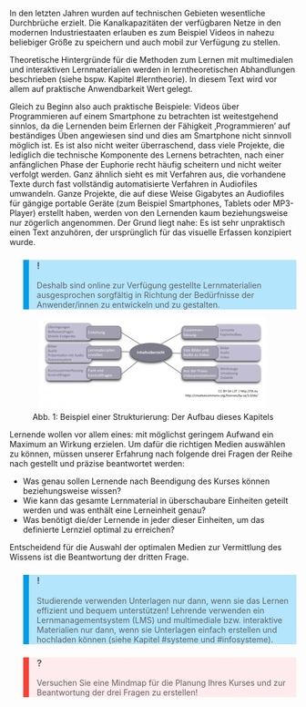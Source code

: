 <!-- filename: 01_Die_Mischung_machts_-_Ueberlegungen_zu_Beginn.md -->
<!-- title: Die Mischung macht’s – Überlegungen zu Beginn -->

In den letzten Jahren wurden auf technischen Gebieten wesentliche Durchbrüche erzielt. Die Kanalkapazitäten der verfügbaren Netze in den modernen Industriestaaten erlauben es zum Beispiel Videos in nahezu beliebiger Größe zu speichern und auch mobil zur Verfügung zu stellen.

Theoretische Hintergründe für die Methoden zum Lernen mit multimedialen und interaktiven Lernmaterialien werden in lerntheoretischen Abhandlungen beschrieben (siehe bspw. Kapitel #lerntheorie). In diesem Text wird vor allem auf praktische Anwendbarkeit Wert gelegt.

Gleich zu Beginn also auch praktische Beispiele: Videos über Programmieren auf einem Smartphone zu betrachten ist weitestgehend sinnlos, da die Lernenden beim Erlernen der Fähigkeit ‚Programmieren’ auf beständiges Üben angewiesen sind und dies am Smartphone nicht sinnvoll möglich ist. Es ist also nicht weiter überraschend, dass viele Projekte, die lediglich die technische Komponente des Lernens betrachten, nach einer anfänglichen Phase der Euphorie recht häufig scheitern und nicht weiter verfolgt werden. Ganz ähnlich sieht es mit Verfahren aus, die vorhandene Texte durch fast vollständig automatisierte Verfahren in Audiofiles umwandeln. Ganze Projekte, die auf diese Weise Gigabytes an Audiofiles für gängige portable Geräte (zum Beispiel Smartphones, Tablets oder MP3-Player) erstellt haben, werden von den Lernenden kaum beziehungsweise nur zögerlich angenommen. Der Grund liegt nahe: Es ist sehr unpraktisch einen Text anzuhören, der ursprünglich für das visuelle Erfassen konzipiert wurde.

<blockquote style="background: #B3E5FC; border-left: 10px solid #039BE5">

### !

Deshalb sind online zur Verfügung gestellte Lernmaterialien ausgesprochen sorgfältig in Richtung der Bedürfnisse der Anwender/innen zu entwickeln und zu gestalten.

</blockquote>

<center><figure>
  <img src="img/1_Beispiel_einer_Strukturierung_Der_Aufbau_dieses_Kapitels.png" alt="Abb. 1: Beispiel einer Strukturierung: Der Aufbau dieses Kapitels">
  <figcaption>Abb. 1: Beispiel einer Strukturierung: Der Aufbau dieses Kapitels</figcaption>
</figure></center>


Lernende wollen vor allem eines: mit möglichst geringem Aufwand ein Maximum an Wirkung erzielen. Um dafür die richtigen Medien auswählen zu können, müssen unserer Erfahrung nach folgende drei Fragen der Reihe nach gestellt und präzise beantwortet werden:

- Was genau sollen Lernende nach Beendigung des Kurses können beziehungsweise wissen?
- Wie kann das gesamte Lernmaterial in überschaubare Einheiten geteilt werden und was enthält eine Lerneinheit genau?
- Was benötigt die/der Lernende in jeder dieser Einheiten, um das definierte Lernziel optimal zu erreichen?

Entscheidend für die Auswahl der optimalen Medien zur Vermittlung des Wissens ist die Beantwortung der dritten Frage.

<blockquote style="background: #B3E5FC; border-left: 10px solid #039BE5">

### !

Studierende verwenden Unterlagen nur dann, wenn sie das Lernen effizient und bequem unterstützen! Lehrende verwenden ein Lernmanagementsystem (LMS) und multimediale bzw. interaktive Materialien nur dann, wenn sie Unterlagen einfach erstellen und hochladen können (siehe Kapitel #systeme und #infosysteme).

</blockquote>

<blockquote style="background: #FFEBEE; border-left: 10px solid #F44336">

### ?

Versuchen Sie eine Mindmap für die Planung Ihres Kurses und zur Beantwortung der drei Fragen zu erstellen!

</blockquote>
